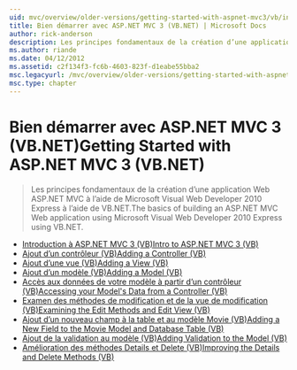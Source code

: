 ```yaml
---
uid: mvc/overview/older-versions/getting-started-with-aspnet-mvc3/vb/index
title: Bien démarrer avec ASP.NET MVC 3 (VB.NET) | Microsoft Docs
author: rick-anderson
description: Les principes fondamentaux de la création d’une application Web ASP.NET MVC à l’aide de Microsoft Visual Web Developer 2010 Express à l’aide de VB.NET.
ms.author: riande
ms.date: 04/12/2012
ms.assetid: c2f134f3-fc6b-4603-823f-d1eabe55bba2
msc.legacyurl: /mvc/overview/older-versions/getting-started-with-aspnet-mvc3/vb
msc.type: chapter
---
```

<a name="getting-started-with-aspnet-mvc-3-vbnet"></a><span data-ttu-id="f1d2a-103">Bien démarrer avec ASP.NET MVC 3 (VB.NET)</span><span class="sxs-lookup"><span data-stu-id="f1d2a-103">Getting Started with ASP.NET MVC 3 (VB.NET)</span></span>
====================
> <span data-ttu-id="f1d2a-104">Les principes fondamentaux de la création d’une application Web ASP.NET MVC à l’aide de Microsoft Visual Web Developer 2010 Express à l’aide de VB.NET.</span><span class="sxs-lookup"><span data-stu-id="f1d2a-104">The basics of building an ASP.NET MVC Web application using Microsoft Visual Web Developer 2010 Express using VB.NET.</span></span>


- [<span data-ttu-id="f1d2a-105">Introduction à ASP.NET MVC 3 (VB)</span><span class="sxs-lookup"><span data-stu-id="f1d2a-105">Intro to ASP.NET MVC 3 (VB)</span></span>](intro-to-aspnet-mvc-3.md)
- [<span data-ttu-id="f1d2a-106">Ajout d’un contrôleur (VB)</span><span class="sxs-lookup"><span data-stu-id="f1d2a-106">Adding a Controller (VB)</span></span>](adding-a-controller.md)
- [<span data-ttu-id="f1d2a-107">Ajout d’une vue (VB)</span><span class="sxs-lookup"><span data-stu-id="f1d2a-107">Adding a View (VB)</span></span>](adding-a-view.md)
- [<span data-ttu-id="f1d2a-108">Ajout d’un modèle (VB)</span><span class="sxs-lookup"><span data-stu-id="f1d2a-108">Adding a Model (VB)</span></span>](adding-a-model.md)
- [<span data-ttu-id="f1d2a-109">Accès aux données de votre modèle à partir d’un contrôleur (VB)</span><span class="sxs-lookup"><span data-stu-id="f1d2a-109">Accessing your Model's Data from a Controller (VB)</span></span>](accessing-your-models-data-from-a-controller.md)
- [<span data-ttu-id="f1d2a-110">Examen des méthodes de modification et de la vue de modification (VB)</span><span class="sxs-lookup"><span data-stu-id="f1d2a-110">Examining the Edit Methods and Edit View (VB)</span></span>](examining-the-edit-methods-and-edit-view.md)
- [<span data-ttu-id="f1d2a-111">Ajout d’un nouveau champ à la table et au modèle Movie (VB)</span><span class="sxs-lookup"><span data-stu-id="f1d2a-111">Adding a New Field to the Movie Model and Database Table (VB)</span></span>](adding-a-new-field.md)
- [<span data-ttu-id="f1d2a-112">Ajout de la validation au modèle (VB)</span><span class="sxs-lookup"><span data-stu-id="f1d2a-112">Adding Validation to the Model (VB)</span></span>](adding-validation-to-the-model.md)
- [<span data-ttu-id="f1d2a-113">Amélioration des méthodes Details et Delete (VB)</span><span class="sxs-lookup"><span data-stu-id="f1d2a-113">Improving the Details and Delete Methods (VB)</span></span>](improving-the-details-and-delete-methods.md)
